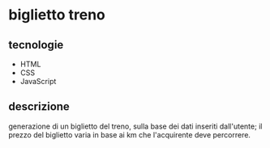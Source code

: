 # biglietto treno
## tecnologie
* HTML
* CSS
* JavaScript
## descrizione
generazione di un biglietto del treno, sulla base dei dati inseriti dall'utente;
il prezzo del biglietto varia in base ai km che l'acquirente deve percorrere.
